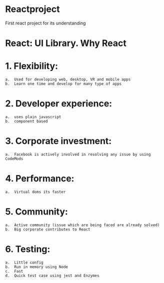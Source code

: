 # Reactproject
First react project for its understanding

# React: UI  Library. Why React

# 1.	Flexibility: 
    a.	Used for developing web, desktop, VR and mobile apps
    b.	Learn one time and develop for many type of apps
# 2.	Developer experience:
    a.	uses plain javascript
    b.	component based
# 3.	Corporate investment: 
    a.	Facebook is actively involved in resolving any issue by using CodeMods
# 4.	Performance:
    a.	Virtual doms its faster
# 5.	Community:
    a.	Active community (issue which are being faced are already solved)
    b.	Big corporate contributes to React
# 6.	Testing:
    a.	Little config
    b.	Run in memory using Node
    c.	Fast
    d.	Quick test case using jest and Enzymes
